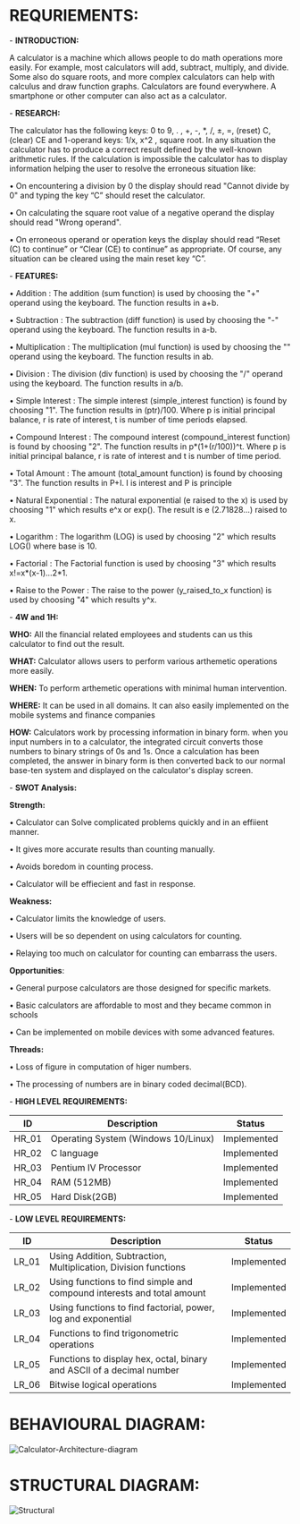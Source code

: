 # REQURIEMENTS:

﻿- **INTRODUCTION:**

A calculator is a machine which allows people to do math operations more easily. For example, most calculators will add, subtract, multiply, and divide. Some also do square roots, 
and more complex calculators can help with calculus and draw function graphs. Calculators are found everywhere. A smartphone or other computer can also act as a calculator.

﻿- **RESEARCH:**

The calculator has the following keys:  0 to 9, . , +, -, \*, /, ±, =, (reset) C, (clear) CE and 1-operand keys:  1/x, x^2 , square root.  In any situation the calculator has to produce a correct result defined by the well-known arithmetic rules.  If the calculation is impossible the calculator has to display information helping the user to resolve the erroneous situation like: 

• On encountering a division by 0 the display should read "Cannot divide by 0" and typing the key “C” should reset the calculator. 

• On calculating the square root value of a negative operand the display should read "Wrong operand". 

• On erroneous operand or operation keys the display should read “Reset (C) to continue” or “Clear (CE) to continue” as appropriate. Of course, any situation can be cleared using the main reset key “C”.

﻿- **FEATURES:**

•	Addition : The addition (sum function) is used by choosing the "+" operand using the keyboard. The function results in a+b.

•	Subtraction : The subtraction (diff function) is used by choosing the "-" operand using the keyboard. The function results in a-b.

•	Multiplication : The multiplication (mul function) is used by choosing the "" operand using the keyboard. The function results in ab.

•	Division : The division (div function) is used by choosing the "/" operand using the keyboard. The function results in a/b.

•	Simple Interest : The simple interest (simple_interest function) is found by choosing "1". The function results in (ptr)/100. Where p is initial principal balance, r is rate of interest, t is number of time periods elapsed.

•	Compound Interest : The compound interest (compound_interest function) is found by choosing "2". The function results in p*(1+(r/100))^t. Where p is initial principal balance, r is rate of interest and t is number of time period.

•	Total Amount : The amount (total_amount function) is found by choosing "3". The function results in P+I. I is interest and P is principle

•	Natural Exponential : The natural exponential (e raised to the x) is used by choosing "1" which results e^x or exp(). The result is e (2.71828...) raised to x.

•	Logarithm : The logarithm (LOG) is used by choosing "2" which results LOG() where base is 10.

•	Factorial : The Factorial function is used by choosing "3" which results x!=x*(x-1)...2*1.

•	Raise to the Power : The raise to the power (y_raised_to_x function) is used by choosing "4" which results y^x.

﻿- **4W and 1H:**

__WHO:__
All the financial related employees and students can us this calculator to find out the result.

__WHAT:__
Calculator allows users to perform various arthemetic operations more easily.

__WHEN:__
To perform arthemetic operations with minimal human intervention.

__WHERE:__
It can be used in all domains. It can also easily implemented on the mobile systems and finance companies

__HOW:__
Calculators work by processing information in binary form. when you input numbers in to a calculator, the integrated circuit converts those numbers to binary strings of 0s and 1s. Once a calculation has been completed, the answer in binary form is then converted back to our normal base-ten system and displayed on the calculator's display screen.

﻿- **SWOT Analysis:**

**Strength:** 

• Calculator can Solve complicated problems quickly and in an effiient manner.

• It gives more accurate results than counting manually.

• Avoids boredom in counting process.

• Calculator  will be effiecient and fast in response.

**Weakness:** 

• Calculator limits the knowledge of users.

• Users will be so dependent on using calculators for counting.

• Relaying too much on calculator for counting can embarrass the users.

**Opportunities**: 

• General purpose calculators are those designed for specific markets.

• Basic calculators are affordable to most and they became common in schools

• Can be implemented on mobile devices with some advanced features.

**Threads:** 

• Loss of figure in computation of higer numbers.

• The processing of numbers are in binary coded decimal(BCD).

﻿- **HIGH LEVEL REQUIREMENTS:**

| ID | Description | Status |
|----|-------------|--------|
| HR_01 | Operating System (Windows 10/Linux) | Implemented |
| HR_02 | C language | Implemented |
| HR_03 | Pentium IV Processor | Implemented |
| HR_04 | RAM (512MB) | Implemented |
| HR_05 | Hard Disk(2GB) | Implemented |

﻿- **LOW LEVEL REQUIREMENTS:**

| ID | Description | Status |
|----|-------------|--------|
| LR_01 | Using Addition, Subtraction, Multiplication, Division functions | Implemented |
| LR_02 | Using functions to find simple and compound interests and total amount | Implemented |
| LR_03 | Using functions to find factorial, power, log and exponential | Implemented |
| LR_04 | Functions to find trigonometric operations | Implemented |
| LR_05 | Functions to display hex, octal, binary and ASCII of a decimal number | Implemented |
| LR_06 | Bitwise logical operations | Implemented |


# BEHAVIOURAL DIAGRAM:

![Calculator-Architecture-diagram](https://user-images.githubusercontent.com/94435852/142757227-3b876110-7fd5-4cd9-aedb-03e26617056d.png)


# STRUCTURAL DIAGRAM:

![Structural](https://user-images.githubusercontent.com/94435852/142757361-4c10bee8-f023-4763-9a2b-d26404c3d4b1.PNG)
































